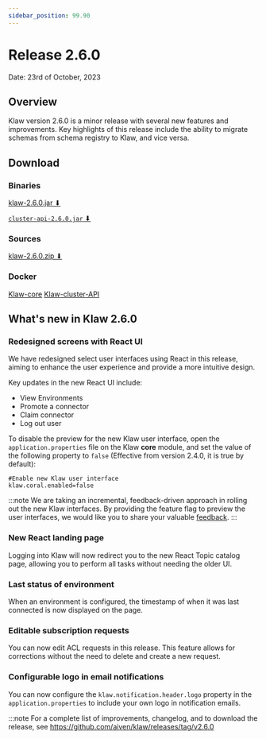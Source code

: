 ```yaml
---
sidebar_position: 99.90
---
```


# Release 2.6.0

Date: 23rd of October, 2023

## Overview

Klaw version 2.6.0 is a minor release with several new features and
improvements. Key highlights of this release include the ability to migrate
schemas from schema registry to Klaw, and vice versa.

## Download

### Binaries

[klaw-2.6.0.jar ⬇︎](https://github.com/Aiven-Open/klaw/releases/download/v2.6.0/klaw-2.6.0.jar)

[`cluster-api-2.6.0.jar` ⬇](https://github.com/Aiven-Open/klaw/releases/download/v2.6.0/cluster-api-2.6.0.jar)

### Sources

[klaw-2.6.0.zip ⬇](https://github.com/Aiven-Open/klaw/archive/refs/tags/v2.6.0.zip)

### Docker

[Klaw-core](https://hub.docker.com/r/aivenoy/klaw-core)
[Klaw-cluster-API](https://hub.docker.com/r/aivenoy/klaw-cluster-api)

## What's new in Klaw 2.6.0

### Redesigned screens with React UI

We have redesigned select user interfaces using React in this release, aiming to enhance the user experience and provide a more intuitive design. 

Key updates in the new React UI include:

  - View Environments
  - Promote a connector
  - Claim connector
  - Log out user

To disable the preview for the new Klaw user interface, open the
`application.properties` file on the Klaw **core** module, and set the
value of the following property to `false` (Effective from version 2.4.0, it
is true by default):

    #Enable new Klaw user interface
    klaw.coral.enabled=false

:::note
We are taking an incremental, feedback-driven approach in rolling out
the new Klaw interfaces. By providing the feature flag to preview the user
interfaces, we would like you to share your valuable
[feedback](https://github.com/aiven/klaw/issues/new?assignees=&labels=&template=03_feature.md).
:::

### New React landing page

Logging into Klaw will now redirect you to the new React Topic catalog page, allowing you to perform all tasks without needing the older UI.

### Last status of environment

When an environment is configured, the timestamp of when it was last connected is now displayed on the page.

### Editable subscription requests

You can now edit ACL requests in this release. This feature allows for corrections without the need to delete and create a new request.

### Configurable logo in email notifications

You can now configure the `klaw.notification.header.logo` property in the `application.properties` to include your own logo in notification emails.

:::note
For a complete list of improvements, changelog, and to download the
release, see <https://github.com/aiven/klaw/releases/tag/v2.6.0>
